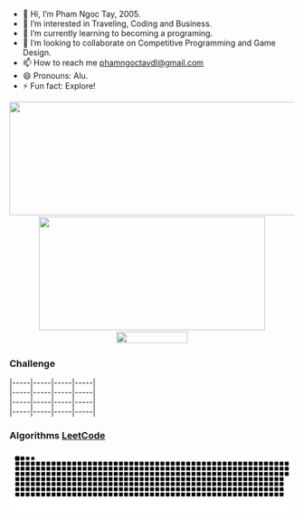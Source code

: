 - 👋 Hi, I’m Pham Ngoc Tay, 2005.
- 👀 I’m interested in Traveling, Coding and Business.
- 🌱 I’m currently learning to becoming a programing.
- 💞️ I’m looking to collaborate on Competitive Programming and Game Design.
- 📫 How to reach me phamngoctaydl@gmail.com
- 😄 Pronouns: Alu.
- ⚡ Fun fact: Explore!

<p align="center">
  <img width="600" height="200" src="https://github-readme-stats.vercel.app/api?username=pntayorange&show_icons=true&theme=vision-friendly-dark">
  <img width="400" height="200" src="https://github-readme-stats.vercel.app/api/top-langs/?username=pntayorange&layout=compact&theme=vision-friendly-dark">
  <br>
  <img width="50%" height="50%" src ="https://github-readme-streak-stats.herokuapp.com?user=pntayorange&show_icons=true&layout=compact&theme=vision-friendly-dark">
</p>

### Challenge

|-----|-----|-----|-----| <br>
|-----|-----|-----|-----| <br>
|-----|-----|-----|-----| <br>
|-----|-----|-----|-----| <br>

### Algorithms [LeetCode](https://leetcode.com/u/pntay_orange/)

<p align="center">
 <img width="1000" src="Snake.svg" alt="snake"/>
</p>

